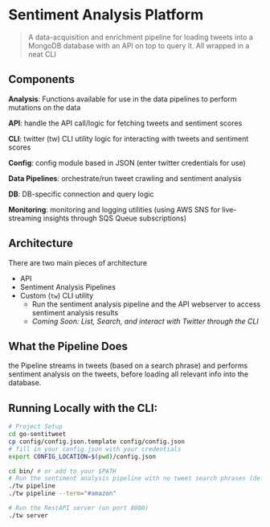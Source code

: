 # Sentiment Analysis Platform

> A data-acquisition and enrichment pipeline for loading tweets into a MongoDB database with an API on top to query it.
> All wrapped in a neat CLI

## Components

**Analysis**: Functions available for use in the data pipelines to perform mutations on the data

**API**: handle the API call/logic for fetching tweets and sentiment scores

**CLI**: twitter (tw) CLI utility logic for interacting with tweets and sentiment scores  

**Config**: config module based in JSON (enter twitter credentials for use)

**Data Pipelines**: orchestrate/run tweet crawling and sentiment analysis

**DB**: DB-specific connection and query logic

**Monitoring**: monitoring and logging utilities (using AWS SNS for live-streaming insights through SQS Queue subscriptions)


## Architecture

There are two main pieces of architecture

- API
- Sentiment Analysis Pipelines
- Custom (`tw`) CLI utility
    - Run the sentiment analysis pipeline and the API webserver to access sentiment analysis results 
    - *Coming Soon: List, Search, and interact with Twitter through the CLI*


## What the Pipeline Does

the Pipeline streams in tweets (based on a search phrase) and performs sentiment analysis on the tweets, before loading all relevant info into the database.


## Running Locally with the CLI:


```bash
# Project Setup
cd go-sentitweet
cp config/config.json.template config/config.json
# fill in your config.json with your credentials
export CONFIG_LOCATION=$(pwd)/config.json

cd bin/ # or add to your $PATH
# Run the sentiment analysis pipeline with no tweet search phrases (default #nft)
./tw pipeline 
./tw pipeline --term="#amazon"

# Run the RestAPI server (on port 8080)
./tw server
```